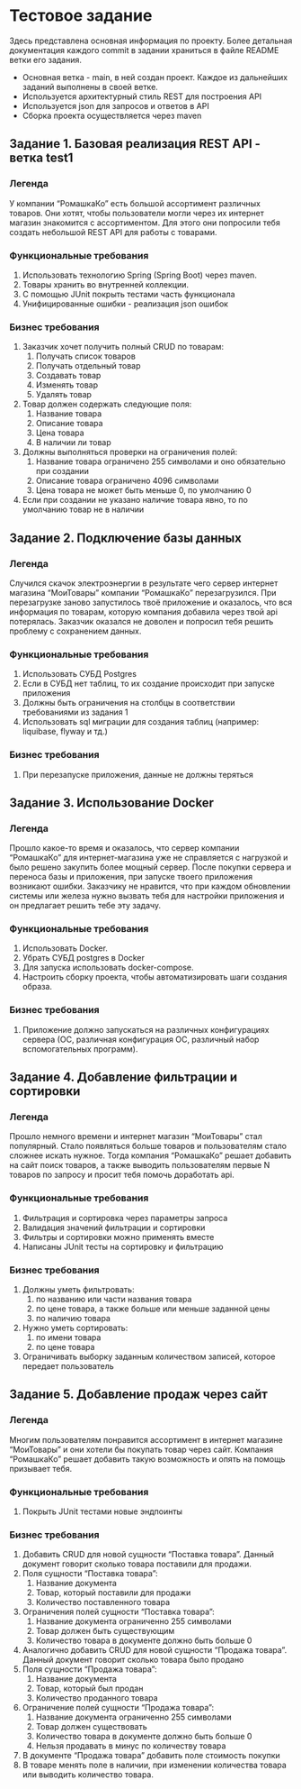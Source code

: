 # Тестовое задание

Здесь представлена основная информация по проекту. Более детальная документация каждого commit в задании храниться в
файле README ветки его задания.

* Основная ветка - main, в ней создан проект. Каждое из дальнейших заданий выполнены в своей ветке.
* Используется архитектурный стиль REST для построения API
* Используется json для запросов и ответов в API
* Сборка проекта осуществляется через maven

## Задание 1. Базовая реализация REST API - ветка test1

### Легенда

У компании “РомашкаКо” есть большой ассортимент различных товаров. Они хотят, чтобы пользователи могли через их интернет
магазин знакомится с ассортиментом. Для этого они попросили тебя создать небольшой REST API для работы с товарами.

### Функциональные требования

1. Использовать технологию Spring (Spring Boot) через maven.
2. Товары хранить во внутренней коллекции.
3. С помощью JUnit покрыть тестами часть функционала
4. Унифицированные ошибки - реализация json ошибок

### Бизнес требования

1. Заказчик хочет получить полный CRUD по товарам:
    1. Получать список товаров
    2. Получать отдельный товар
    3. Создавать товар
    4. Изменять товар
    5. Удалять товар
2. Товар должен содержать следующие поля:
    1. Название товара
    2. Описание товара
    3. Цена товара
    4. В наличии ли товар
3. Должны выполняться проверки на ограничения полей:
    1. Название товара ограничено 255 символами и оно обязательно при создании
    2. Описание товара ограничено 4096 символами
    3. Цена товара не может быть меньше 0, по умолчанию 0
4. Если при создании не указано наличие товара явно, то по умолчанию товар не в наличии

## Задание 2. Подключение базы данных

### Легенда

Случился скачок электроэнергии в результате чего сервер интернет магазина “МоиТовары” компании “РомашкаКо”
перезагрузился.
При перезагрузке заново запустилось твоё приложение и оказалось, что вся информация по товарам,
которую компания добавила через твой api потерялась. Заказчик оказался не доволен и попросил тебя решить проблему
с сохранением данных.

### Функциональные требования

1. Использовать СУБД Postgres
2. Если в СУБД нет таблиц, то их создание происходит при запуске приложения
3. Должны быть ограничения на столбцы в соответствии требованиями из задания 1
4. Использовать sql миграции для создания таблиц (например: liquibase, flyway и тд.)

### Бизнес требования

1. При перезапуске приложения, данные не должны теряться

## Задание 3. Использование Docker

### Легенда

Прошло какое-то время и оказалось, что сервер компании “РомашкаКо” для интернет-магазина уже не справляется с нагрузкой
и было решено закупить более мощный сервер. После покупки сервера и переноса базы и приложения,
при запуске твоего приложения возникают ошибки. Заказчику не нравится, что при каждом обновлении системы
или железа нужно вызвать тебя для настройки приложения и он предлагает решить тебе эту задачу.

### Функциональные требования

1. Использовать Docker.
2. Убрать СУБД postgres в Docker
3. Для запуска использовать docker-compose.
4. Настроить сборку проекта, чтобы автоматизировать шаги создания образа.

### Бизнес требования

1. Приложение должно запускаться на различных конфигурациях сервера (ОС, различная конфигурация ОС, различный набор
   вспомогательных программ).

## Задание 4. Добавление фильтрации и сортировки

### Легенда

Прошло немного времени и интернет магазин “МоиТовары” стал популярный. Стало появляться больше товаров и пользователям
стало сложнее искать нужное. Тогда компания “РомашкаКо” решает добавить на сайт поиск товаров, а также выводить
пользователям
первые N товаров по запросу и просит тебя помочь доработать api.

### Функциональные требования

1. Фильтрация и сортировка через параметры запроса
2. Валидация значений фильтрации и сортировки
3. Фильтры и сортировки можно применять вместе
4. Написаны JUnit тесты на сортировку и фильтрацию

### Бизнес требования

1. Должны уметь фильтровать:
    1. по названию или части названия товара
    2. по цене товара, а также больше или меньше заданной цены
    3. по наличию товара
2. Нужно уметь сортировать:
    1. по имени товара
    2. по цене товара
3. Ограничивать выборку заданным количеством записей, которое передает пользователь

## Задание 5. Добавление продаж через сайт

### Легенда

Многим пользователям понравится ассортимент в интернет магазине “МоиТовары” и они хотели бы покупать товар через сайт.
Компания “РомашкаКо” решает добавить такую возможность и опять на помощь призывает тебя.

### Функциональные требования

1. Покрыть JUnit тестами новые эндпоинты

### Бизнес требования

1. Добавить CRUD для новой сущности “Поставка товара”. Данный документ говорит сколько товара поставили для продажи.
2. Поля сущности “Поставка товара”:
    1. Название документа
    2. Товар, который поставили для продажи
    3. Количество поставленного товара
3. Ограничения полей сущности “Поставка товара”:
    1. Название документа ограниченно 255 символами
    2. Товар должен быть существующим
    3. Количество товара в документе должно быть больше 0
4. Аналогично добавить CRUD для новой сущности “Продажа товара”. Данный документ говорит сколько товара было продано
5. Поля сущности “Продажа товара”:
    1. Название документа
    2. Товар, который был продан
    3. Количество проданного товара
6. Ограничение полей сущности “Продажа товара”:
    1. Название документа ограниченно 255 символами
    2. Товар должен существовать
    3. Количество товара в документе должно быть больше 0
    4. Нельзя продавать в минус по количеству товара
7. В документе “Продажа товара” добавить поле стоимость покупки
8. В товаре менять поле в наличии, при изменении количества товара или выводить количество товара.